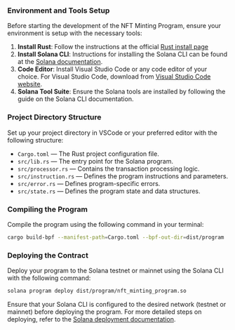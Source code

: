 ### Environment and Tools Setup

Before starting the development of the NFT Minting Program, ensure your environment is setup with the necessary tools:

1.  **Install Rust**: Follow the instructions at the official [Rust install page](https://www.rust-lang.org/tools/install) 
1.  **Install Solana CLI**: Instructions for installing the Solana CLI can be found at the [Solana documentation](https://solana.com/zh/developers/guides/getstarted/setup-local-development).
1.  **Code Editor**: Install Visual Studio Code or any code editor of your choice. For Visual Studio Code, download from [Visual Studio Code website](https://code.visualstudio.com/).
1.  **Solana Tool Suite**: Ensure the Solana tools are installed by following the guide on the Solana CLI documentation.

### Project Directory Structure

Set up your project directory in VSCode or your preferred editor with the following structure:

-   `Cargo.toml` — The Rust project configuration file.
-   `src/lib.rs` — The entry point for the Solana program.
-   `src/processor.rs` — Contains the transaction processing logic.
-   `src/instruction.rs` — Defines the program instructions and parameters.
-   `src/error.rs` — Defines program-specific errors.
-   `src/state.rs` — Defines the program state and data structures.

### Compiling the Program

Compile the program using the following command in your terminal:

``` bash 
cargo build-bpf --manifest-path=Cargo.toml --bpf-out-dir=dist/program
```

### Deploying the Contract

Deploy your program to the Solana testnet or mainnet using the Solana CLI with the following command:

``` bash 
solana program deploy dist/program/nft_minting_program.so
```

Ensure that your Solana CLI is configured to the desired network (testnet or mainnet) before deploying the program. For more detailed steps on deploying, refer to the [Solana deployment documentation](https://www.solanazh.com/course/6-1).
